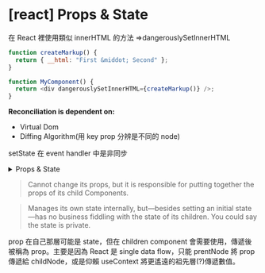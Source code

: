 # [react] Props & State

在 React 裡使用類似 innerHTML 的方法 =>dangerouslySetInnerHTML

```js title="dangerouslySetInnerHTML 程式範例"
function createMarkup() {
  return { __html: "First &middot; Second" };
}

function MyComponent() {
  return <div dangerouslySetInnerHTML={createMarkup()} />;
}
```

**Reconciliation is dependent on:**

- Virtual Dom
- Diffing Algorithm(用 key prop 分辨是不同的 node)

setState 在 event handler 中是非同步

<details>
  <summary>Props & State</summary>
  <ul>
    <li>JS objects/changes trigger a render update</li>
    <li>If your Component generates different outputs for the same combination of props and state then you're doing something wrong.</li>
    <br />

  </ul>
</details>

> Cannot change its props, but it is responsible for putting together the props of its child Components.

> Manages its own state internally, but—besides setting an initial state—has no business fiddling with the state of its children. You could say the state is private.

prop 在自己那層可能是 state，但在 children component 會需要使用，傳遞後被稱為 prop。主要是因為 React 是 single data flow，只能 prentNode 將 prop 傳遞給 childNode，或是仰賴 useContext 將更遙遠的祖先層(?)傳遞數值。

